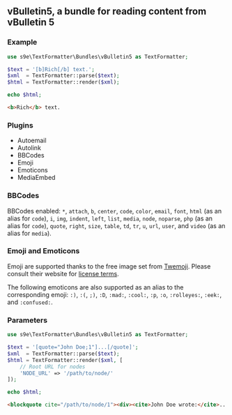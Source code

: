 <h2>vBulletin5, a bundle for reading content from vBulletin 5</h2>


### Example

```php
use s9e\TextFormatter\Bundles\vBulletin5 as TextFormatter;

$text = '[b]Rich[/b] text.';
$xml  = TextFormatter::parse($text);
$html = TextFormatter::render($xml);

echo $html;
```
```html
<b>Rich</b> text.
```


### Plugins

 * Autoemail
 * Autolink
 * BBCodes
 * Emoji
 * Emoticons
 * MediaEmbed


### BBCodes

BBCodes enabled: `*`, `attach`, `b`, `center`, `code`, `color`, `email`, `font`, `html` (as an alias for `code`), `i`, `img`, `indent`, `left`, `list`, `media`, `node`, `noparse`, `php` (as an alias for `code`), `quote`, `right`, `size`, `table`, `td`, `tr`, `u`, `url`, `user`, and `video` (as an alias for `media`).


### Emoji and Emoticons

Emoji are supported thanks to the free image set from [Twemoji](https://twemoji.twitter.com/). Please consult their website for [license terms](https://twemoji.twitter.com/).

The following emoticons are also supported as an alias to the corresponding emoji: `:)`, `:(`, `;)`, `:D`, `:mad:`, `:cool:`, `:p`, `:o`, `:rolleyes:`, `:eek:`, and `:confused:`.


### Parameters

```php
use s9e\TextFormatter\Bundles\vBulletin5 as TextFormatter;

$text = '[quote="John Doe;1"]...[/quote]';
$xml  = TextFormatter::parse($text);
$html = TextFormatter::render($xml, [
	// Root URL for nodes
	'NODE_URL' => '/path/to/node/'
]);

echo $html;
```
```html
<blockquote cite="/path/to/node/1"><div><cite>John Doe wrote:</cite>...</div></blockquote>
```
